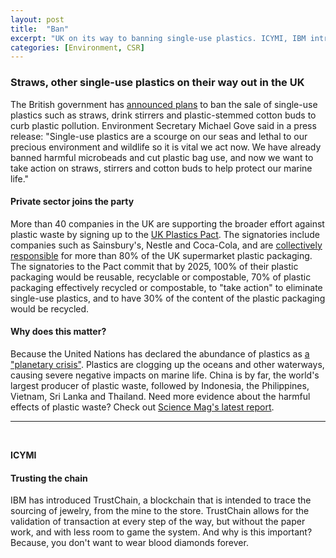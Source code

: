 ```yaml
---
layout: post
title:  "Ban"
excerpt: "UK on its way to banning single-use plastics. ICYMI, IBM introduces blockchain for jewelry industry."
categories: [Environment, CSR]
---
```


### Straws, other single-use plastics on their way out in the UK

The British government has <a href="https://www.gov.uk/government/news/uk-government-rallies-commonwealth-to-unite-on-marine-waste" target="_blank">announced plans</a> to ban the sale of single-use plastics such as straws, drink stirrers and plastic-stemmed cotton buds to curb plastic pollution. Environment Secretary Michael Gove said in a press release: "Single-use plastics are a scourge on our seas and lethal to our precious environment and wildlife so it is vital we act now. We have already banned harmful microbeads and cut plastic bag use, and now we want to take action on straws, stirrers and cotton buds to help protect our marine life."

#### Private sector joins the party

More than 40 companies in the UK are supporting the broader effort against plastic waste by signing up to the <a href="http://www.wrap.org.uk/content/the-uk-plastics-pact" target="_blank">UK Plastics Pact</a>. The signatories include companies such as Sainsbury's, Nestle and Coca-Cola, and are <a href="https://www.independent.co.uk/environment/plastic-ban-uk-business-pact-pledge-single-use-a8322156.html" target="_blank">collectively responsible</a> for more than 80% of the UK supermarket plastic packaging. The signatories to the Pact commit that by 2025,  100% of their plastic packaging would be reusable, recyclable or compostable, 70% of plastic packaging effectively recycled or compostable, to "take action" to eliminate single-use plastics, and to have 30% of the content of the plastic packaging would be recycled.

#### Why does this matter?

Because the United Nations has declared the abundance of plastics as <a href="http://www.bbc.com/news/science-environment-42225915" target="_blank">a "planetary crisis"</a>. Plastics are clogging up the oceans and other waterways, causing severe negative impacts on marine life. China is by far, the world's largest producer of plastic waste, followed by Indonesia, the Philippines, Vietnam, Sri Lanka and Thailand. Need more evidence about the harmful effects of plastic waste? Check out <a href="http://advances.sciencemag.org/content/3/7/e1700782.full" target="_blank">Science Mag's latest report</a>.  

* * *
<br />

**ICYMI**

#### **Trusting the chain**

IBM has introduced TrustChain, a blockchain that is intended to trace the sourcing of jewelry, from the mine to the store. TrustChain allows for the validation of transaction at every step of the way, but without the paper work, and with less room to game the system. And why is this important? Because, you don't want to wear blood diamonds forever.
